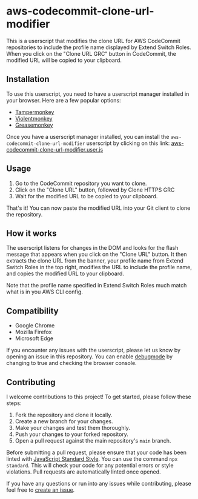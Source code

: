 # aws-codecommit-clone-url-modifier
This is a userscript that modifies the clone URL for AWS CodeCommit repositories to include the profile name displayed by Extend Switch Roles. When you click on the "Clone URL GRC" button in CodeCommit, the modified URL will be copied to your clipboard.

## Installation
To use this userscript, you need to have a userscript manager installed in your browser. Here are a few popular options:

- [Tampermonkey](https://www.tampermonkey.net/)
- [Violentmonkey](https://violentmonkey.github.io/)
- [Greasemonkey](https://www.greasespot.net/)

Once you have a userscript manager installed, you can install the `aws-codecommit-clone-url-modifier` userscript by clicking on this link: [aws-codecommit-clone-url-modifier.user.js](https://github.com/xargsuk/aws-codecommit-clone-url-modifier/raw/main/aws-codecommit-clone-url-modifier.user.js)

## Usage
1. Go to the CodeCommit repository you want to clone.
2. Click on the "Clone URL" button, followed by Clone HTTPS GRC
3. Wait for the modified URL to be copied to your clipboard.

That's it! You can now paste the modified URL into your Git client to clone the repository.

## How it works
The userscript listens for changes in the DOM and looks for the flash message that appears when you click on the "Clone URL" button. It then extracts the clone URL from the banner, your profile name from Extend Switch Roles in the top right, modifies the URL to include the profile name, and copies the modified URL to your clipboard.

Note that the profile name specified in Extend Switch Roles much match what is in you AWS CLI config.

## Compatibility
- Google Chrome
- Mozilla Firefox
- Microsoft Edge

If you encounter any issues with the userscript, please let us know by opening an issue in this repository. You can enable [debugmode](https://github.com/XargsUK/aws-codecommit-clone-url-modifier/blob/aaf4c72153f74204a0a553dfbba9ac9803abca4d/aws-codecommit-clone-url-modifier.user.js#L14) by changing to true and checking the browser console.

## Contributing

I welcome contributions to this project! To get started, please follow these steps:

1. Fork the repository and clone it locally.
2. Create a new branch for your changes.
3. Make your changes and test them thoroughly.
4. Push your changes to your forked repository.
5. Open a pull request against the main repository's `main` branch.

Before submitting a pull request, please ensure that your code has been linted with [JavaScript Standard Style](https://standardjs.com/). You can use the command `npx standard`. This will check your code for any potential errors or style violations. Pull requests are automatically linted once opened.

If you have any questions or run into any issues while contributing, please feel free to [create an issue](https://github.com/XargsUK/aws-codecommit-clone-url-modifier/issues/new).
